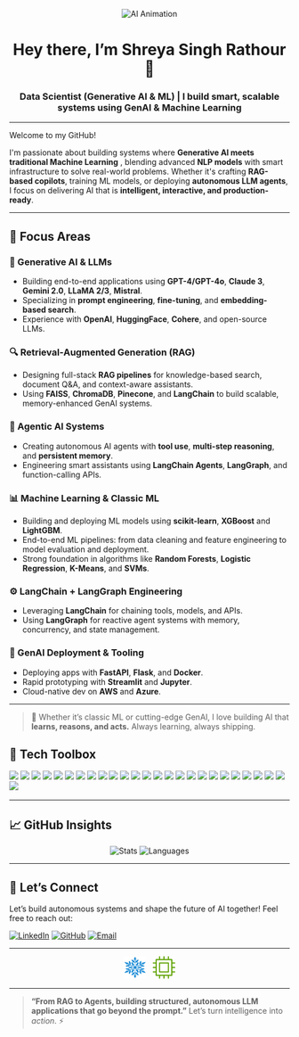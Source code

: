 <p align="center">
  <img src="https://camo.githubusercontent.com/80637cb4b2dfc2f3ce726b4b89104dc0758d1dc326771ef54b6cb12fad59f475/68747470733a2f2f696d67732e7365617263682e62726176652e636f6d2f48416f58546b465065652d6e42705338394632664a7664705f6546446576356856666e6f6f5f46396361492f72733a6669743a3836303a303a302f673a63652f6148523063484d364c79396e6158526f2f64574975593239744c323168655746752f61324e6f5958566b61474679655449322f4c304e7662327774556d56685a47316c2f4c576c6b5a57467a4c334a68647939742f59584e305a5849765a474630595339732f62325a704c6d64705a672e676966" width="500px" alt="AI Animation">
</p>

<h1 align="center">Hey there, I’m Shreya Singh Rathour 👋</h1>
<h3 align="center">Data Scientist (Generative AI & ML) | I build smart, scalable systems using GenAI & Machine Learning </h3>

---

Welcome to my GitHub!

I'm passionate about building systems where **Generative AI meets traditional Machine Learning** , blending advanced **NLP models** with smart infrastructure to solve real-world problems. Whether it's crafting **RAG-based copilots**, training ML models, or deploying **autonomous LLM agents**, I focus on delivering AI that is **intelligent, interactive, and production-ready**.


---

## 🚀 Focus Areas

### 🧠 Generative AI & LLMs
- Building end-to-end applications using **GPT-4/GPT-4o**, **Claude 3**, **Gemini 2.0**, **LLaMA 2/3**, **Mistral**.
- Specializing in **prompt engineering**, **fine-tuning**, and **embedding-based search**.
- Experience with **OpenAI**, **HuggingFace**, **Cohere**, and open-source LLMs.

### 🔍 Retrieval-Augmented Generation (RAG)
- Designing full-stack **RAG pipelines** for knowledge-based search, document Q&A, and context-aware assistants.
- Using **FAISS**, **ChromaDB**, **Pinecone**, and **LangChain** to build scalable, memory-enhanced GenAI systems.

### 🤖 Agentic AI Systems
- Creating autonomous AI agents with **tool use**, **multi-step reasoning**, and **persistent memory**.
- Engineering smart assistants using **LangChain Agents**, **LangGraph**, and function-calling APIs.

### 📊 Machine Learning & Classic ML
- Building and deploying ML models using **scikit-learn**, **XGBoost** and **LightGBM**.
- End-to-end ML pipelines: from data cleaning and feature engineering to model evaluation and deployment.
- Strong foundation in algorithms like **Random Forests**, **Logistic Regression**, **K-Means**, and **SVMs**.

### ⚙️ LangChain + LangGraph Engineering
- Leveraging **LangChain** for chaining tools, models, and APIs.
- Using **LangGraph** for reactive agent systems with memory, concurrency, and state management.

### 🚢 GenAI Deployment & Tooling
- Deploying apps with **FastAPI**, **Flask**, and **Docker**.
- Rapid prototyping with **Streamlit** and **Jupyter**.
- Cloud-native dev on **AWS** and **Azure**.

---

> 🧩 Whether it’s classic ML or cutting-edge GenAI, I love building AI that **learns, reasons, and acts.** Always learning, always shipping.


## 🧪 Tech Toolbox

<p align="left">
  <img src="https://img.shields.io/badge/Python-%233776AB?style=for-the-badge&logo=python&logoColor=white" />
  <img src="https://img.shields.io/badge/PyTorch-%23EE4C2C?style=for-the-badge&logo=pytorch&logoColor=white" />
  <img src="https://img.shields.io/badge/Transformers-%23E34F26?style=for-the-badge" />
  <img src="https://img.shields.io/badge/HuggingFace-%23FFD21F?style=for-the-badge&logo=huggingface&logoColor=black" />
  <img src="https://img.shields.io/badge/LangChain-%230083FF?style=for-the-badge" />
  <img src="https://img.shields.io/badge/LangGraph-%23111111?style=for-the-badge" />
  <img src="https://img.shields.io/badge/OpenAI-%2300A67E?style=for-the-badge&logo=openai&logoColor=white" />
  <img src="https://img.shields.io/badge/Ollama-%23000000?style=for-the-badge" />
  <img src="https://img.shields.io/badge/ChromaDB-%23A970FF?style=for-the-badge" />
  <img src="https://img.shields.io/badge/FAISS-%23150458?style=for-the-badge" />
  <img src="https://img.shields.io/badge/Pinecone-%230081FF?style=for-the-badge" />
  <img src="https://img.shields.io/badge/FastAPI-%2300599C?style=for-the-badge&logo=fastapi&logoColor=white" />
  <img src="https://img.shields.io/badge/Flask-%23000000?style=for-the-badge&logo=flask&logoColor=white" />
  <img src="https://img.shields.io/badge/Docker-%232496ED?style=for-the-badge&logo=docker&logoColor=white" />
  <img src="https://img.shields.io/badge/Streamlit-%23FF4B4B?style=for-the-badge&logo=streamlit&logoColor=white" />
  <img src="https://img.shields.io/badge/Azure-%23232F3E?style=for-the-badge&logo=amazon-aws&logoColor=white" />
  <img src="https://img.shields.io/badge/Jupyter-%23F37626?style=for-the-badge&logo=jupyter&logoColor=white" />
  <img src="https://img.shields.io/badge/Scikit_Learn-%23F7931E?style=for-the-badge&logo=scikit-learn&logoColor=white" />
  <img src="https://img.shields.io/badge/MLflow-%230052CC?style=for-the-badge&logo=mlflow&logoColor=white" />
  <img src="https://img.shields.io/badge/XGBoost-%23EC0000?style=for-the-badge" />
  <img src="https://img.shields.io/badge/LightGBM-%2300C853?style=for-the-badge" />
  <img src="https://img.shields.io/badge/RandomForest-%23232F3E?style=for-the-badge" />
  <img src="https://img.shields.io/badge/LogisticRegression-%233776AB?style=for-the-badge" />
  <img src="https://img.shields.io/badge/KMeans-%23FF6F00?style=for-the-badge" />
  <img src="https://img.shields.io/badge/Numpy-%23013243?style=for-the-badge&logo=numpy&logoColor=white" />
  <img src="https://img.shields.io/badge/Pandas-%23150458?style=for-the-badge&logo=pandas&logoColor=white" />
</p>

---



## 📈 GitHub Insights

<p align="center">
  <img src="https://github-readme-stats.vercel.app/api?username=shruu1729&show_icons=true&theme=tokyonight" alt="Stats" />
  <img src="https://github-readme-stats.vercel.app/api/top-langs/?username=shruu1729&layout=compact&theme=tokyonight" alt="Languages" />
</p>

---

## 🤝 Let’s Connect

Let’s build autonomous systems and shape the future of AI together! Feel free to reach out:

[![LinkedIn](https://img.shields.io/badge/LinkedIn-%230A66C2.svg?&style=for-the-badge&logo=linkedin&logoColor=white)](https://www.linkedin.com/in/shreyasinghrathour/)
[![GitHub](https://img.shields.io/badge/GitHub-%23181717.svg?&style=for-the-badge&logo=github&logoColor=white)](https://github.com/shruu1729)
[![Email](https://img.shields.io/badge/Gmail-%23D14836.svg?&style=for-the-badge&logo=gmail&logoColor=white)](mailto:shreyarathour0914@gmail.com)

---

<p align="center">
  <a href='https://archiveprogram.github.com/'><img src='https://raw.githubusercontent.com/acervenky/animated-github-badges/master/assets/acbadge.gif' width='40' height='40'></a>&nbsp;&nbsp;
  <a href='https://docs.github.com/en/developers'><img src='https://raw.githubusercontent.com/acervenky/animated-github-badges/master/assets/devbadge.gif' width='40' height='40'></a>
</p>

---

> **“From RAG to Agents, building structured, autonomous LLM applications that go beyond the prompt.”**
> Let’s turn intelligence into *action*. ⚡
